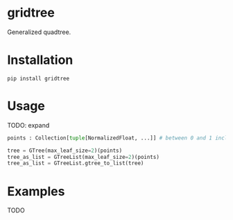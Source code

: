 # gridtree
Generalized quadtree.


# Installation
```
pip install gridtree
```

# Usage

TODO: expand

```python
points : Collection[tuple[NormalizedFloat, ...]] # between 0 and 1 inclusive

tree = GTree(max_leaf_size=2)(points)
tree_as_list = GTreeList(max_leaf_size=2)(points)
tree_as_list = GTreeList.gtree_to_list(tree)
```

# Examples

TODO

